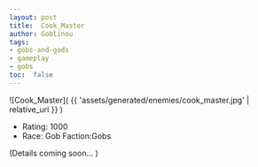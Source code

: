 ```yaml
---
layout: post
title:  Cook_Master
author: Goblinou
tags:
- gobs-and-gods
- gameplay
- gobs
toc:  false
---
```


![Cook_Master]( {{ 'assets/generated/enemies/cook_master.jpg' | relative_url }} )
- Rating: 1000
- Race: Gob  Faction:Gobs

(Details coming soon... )